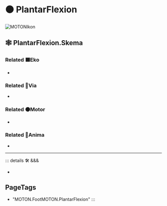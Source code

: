 # 🟠 <motor>PlantarFlexion</motor>

![MOTONIkon](/Ikon/Motor_Ikon.png)

## 🕸 PlantarFlexion.Skema

### Related 🟩<ekos>Eko</ekos>

-

### Related 🔻<via>Via</via>

-

### Related 🟠<motor>Motor</motor>

-

### Related 💜<anima>Anima</anima>

-

---

<!-- =================================================== -->
<!-- =================================================== -->
<!-- =================================================== -->
<!-- =================================================== -->
<!-- =================================================== -->
::: details 🛠 <dev>&&&</dev>

-

<h2>PageTags</h2>

- "MOTON.FootMOTON.PlantarFlexion"
:::
